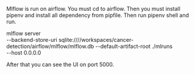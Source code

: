Mlflow is run on airflow.
You must cd to airflow.
Then you must install pipenv and install all dependency from pipfile.
Then run pipenv shell and run.

mlflow server \
    --backend-store-uri sqlite:////workspaces/cancer-detection/airflow/mlflow/mlflow.db
    --default-artifact-root ./mlruns \
    --host 0.0.0.0

After that you can see the UI on port 5000.